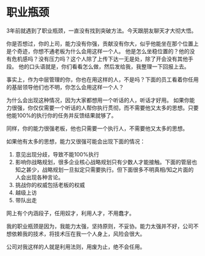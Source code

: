 # 职业瓶颈

3年前就遇到了职业瓶颈，一直没有找到突破方法。今天跟朋友聊天才大彻大悟。

你是否想过，你的上司，能力没有你强，贡献没有你大，似乎他能坐在那个位置上是个奇迹，你想不通老板为什么会用这样一个人。 他是怎么坐稳位置的？他的没有危机感吗？没有压力吗？这个人除了上传下达一无是处，除了开会没有其他手段。 他的口头语就是，你们看看怎么做，然后发给我，我整理一下回报上去。

事实上，作为中层管理的你，你也在用这样的人，不是吗？下面的员工看着你任用的基层领导他们也不明，你怎么会用这样一个人？

为什么会出现这种情况，因为大家都想用一个听话的人，听话才好用。 如果你能力很强，你仅仅需要一个听话的人帮你执行贯彻，而不需要他又太多的思想。只要他能100%的执行你的任务并反馈结果就够了。

同样，你的能力很强老板，他也只需要一个执行人，不需要他又太多的思想。

如果他有太多的思想，能力又很强可能会出现下面的情况：

1. 意见出现分歧，导致不能100%执行
2. 影响你战略规划，很多企业核心战略规划只有少数人才能接触。下面的管层也知之甚少，战略规划一旦拟定只需要执行。但下面很多不明真相/知之片面的人会出现各种言论。
3. 挑战你的权威包括老板的权威
4. 越级上访
5. 带队出走

网上有个内涵段子，任用奴才，利用人才，不用蠢才。

我的职业瓶颈是因为，我能力太强，坚持原则，不妥协。能力太强并不好，公司不想依赖我的技术，将技术压在我一个人身上，风险会很大。

公司对我这样的人就是利用法则，用废为止，绝不会任用。

